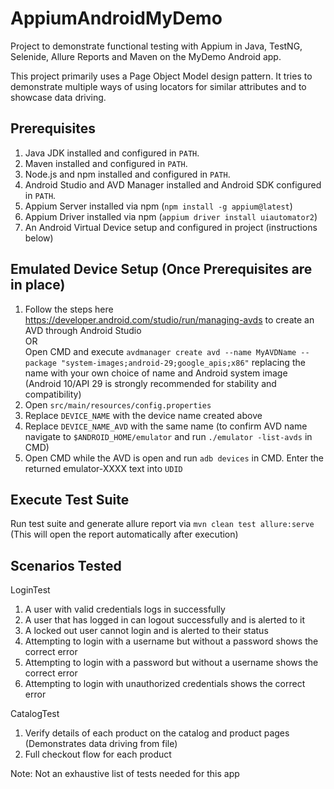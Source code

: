 # AppiumAndroidMyDemo
Project to demonstrate functional testing with Appium in Java, TestNG, Selenide, Allure Reports and Maven on the MyDemo Android app.

This project primarily uses a Page Object Model design pattern. It tries to demonstrate multiple ways of using locators for similar attributes
and to showcase data driving.

## Prerequisites

1. Java JDK installed and configured in `PATH`.
2. Maven installed and configured in `PATH`.
3. Node.js and npm installed and configured in `PATH`.
4. Android Studio and AVD Manager installed and Android SDK configured in `PATH`.
5. Appium Server installed via npm (`npm install -g appium@latest`)
6. Appium Driver installed via npm (`appium driver install uiautomator2`)
7. An Android Virtual Device setup and configured in project (instructions below)

## Emulated Device Setup (Once Prerequisites are in place)
1. Follow the steps here https://developer.android.com/studio/run/managing-avds to create an AVD through Android Studio  
OR  
Open CMD and execute `avdmanager create avd --name MyAVDName --package "system-images;android-29;google_apis;x86"` replacing the name with
your own choice of name and Android system image (Android 10/API 29 is strongly recommended for stability and compatibility)
2. Open `src/main/resources/config.properties`
3. Replace `DEVICE_NAME` with the device name created above
4. Replace `DEVICE_NAME_AVD` with the same name (to confirm AVD name navigate to `$ANDROID_HOME/emulator` and run `./emulator -list-avds`
    in CMD)
5. Open CMD while the AVD is open and run `adb devices` in CMD. Enter the returned emulator-XXXX text into `UDID`


## Execute Test Suite
Run test suite and generate allure report via `mvn clean test allure:serve` (This will open the report automatically after execution)

## Scenarios Tested
LoginTest
1. A user with valid credentials logs in successfully
2. A user that has logged in can logout successfully and is alerted to it
3. A locked out user cannot login and is alerted to their status
4. Attempting to login with a username but without a password shows the correct error
5. Attempting to login with a password but without a username shows the correct error
6. Attempting to login with unauthorized credentials shows the correct error

CatalogTest
1. Verify details of each product on the catalog and product pages (Demonstrates data driving from file)
2. Full checkout flow for each product

Note: Not an exhaustive list of tests needed for this app
